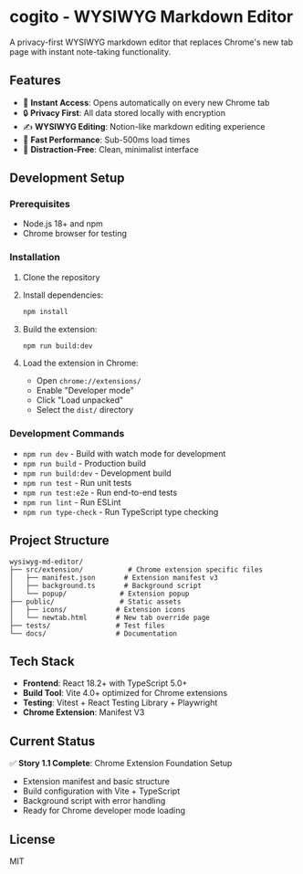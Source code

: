 # cogito - WYSIWYG Markdown Editor

A privacy-first WYSIWYG markdown editor that replaces Chrome's new tab page with instant note-taking functionality.

## Features

- 🚀 **Instant Access**: Opens automatically on every new Chrome tab
- 🔒 **Privacy First**: All data stored locally with encryption
- ✍️ **WYSIWYG Editing**: Notion-like markdown editing experience
- 💨 **Fast Performance**: Sub-500ms load times
- 🎯 **Distraction-Free**: Clean, minimalist interface

## Development Setup

### Prerequisites

- Node.js 18+ and npm
- Chrome browser for testing

### Installation

1. Clone the repository
2. Install dependencies:

   ```bash
   npm install
   ```

3. Build the extension:

   ```bash
   npm run build:dev
   ```

4. Load the extension in Chrome:
   - Open `chrome://extensions/`
   - Enable "Developer mode"
   - Click "Load unpacked"
   - Select the `dist/` directory

### Development Commands

- `npm run dev` - Build with watch mode for development
- `npm run build` - Production build
- `npm run build:dev` - Development build
- `npm run test` - Run unit tests
- `npm run test:e2e` - Run end-to-end tests
- `npm run lint` - Run ESLint
- `npm run type-check` - Run TypeScript type checking

## Project Structure

```
wysiwyg-md-editor/
├── src/extension/           # Chrome extension specific files
│   ├── manifest.json       # Extension manifest v3
│   ├── background.ts       # Background script
│   └── popup/             # Extension popup
├── public/                # Static assets
│   ├── icons/            # Extension icons
│   └── newtab.html       # New tab override page
├── tests/                # Test files
└── docs/                 # Documentation
```

## Tech Stack

- **Frontend**: React 18.2+ with TypeScript 5.0+
- **Build Tool**: Vite 4.0+ optimized for Chrome extensions
- **Testing**: Vitest + React Testing Library + Playwright
- **Chrome Extension**: Manifest V3

## Current Status

✅ **Story 1.1 Complete**: Chrome Extension Foundation Setup

- Extension manifest and basic structure
- Build configuration with Vite + TypeScript
- Background script with error handling
- Ready for Chrome developer mode loading

## License

MIT
